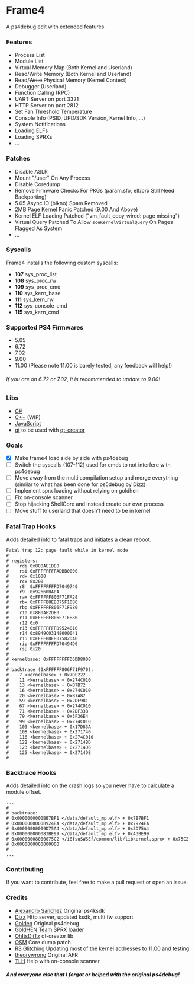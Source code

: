 # Frame4
A ps4debug edit with extended features.

### Features
- Process List
- Module List
- Virtual Memory Map (Both Kernel and Userland)
- Read/Write Memory (Both Kernel and Userland)
- Read/~~Write~~ Physical Memory (Kernel Context)
- Debugger (Userland)
- Function Calling (RPC)
- UART Server on port 3321
- HTTP Server on port 2812
- Set Fan Threshold Temperature
- Console Info (PSID, UPD/SDK Version, Kernel Info, ...)
- System Notifications
- Loading ELFs
- Loading SPRXs
- ...

### Patches
- Disable ASLR
- Mount "/user" On Any Process
- Disable Coredump
- Remove Firmware Checks For PKGs (param.sfo, elf/prx Still Need Backporting)
- 5.05 Async IO (blkno) Spam Removed
- 2MB Page Kernel Panic Patched (9.00 And Above)
- Kernel ELF Loading Patched ("vm_fault_copy_wired: page missing")
- Virtual Query Patched To Allow `sceKernelVirtualQuery` On Pages Flagged As System
- ...

### Syscalls
Frame4 installs the following custom syscalls:
- **107** sys_proc_list
- **108** sys_proc_rw
- **109** sys_proc_cmd
- **110** sys_kern_base
- **111** sys_kern_rw
- **112** sys_console_cmd
- **115** sys_kern_cmd

### Supported PS4 Firmwares
- 5.05
- 6.72
- 7.02
- 9.00
- 11.00 (Please note 11.00 is barely tested, any feedback will help!)
###### If you are on 6.72 or 7.02, it is recommended to update to 9.00!

### Libs
- [C#](https://github.com/DeathRGH/libframe4-cs)
- [C++](https://github.com/DeathRGH/libframe4-cpp) (WIP)
- [JavaScript](https://github.com/DeathRGH/libframe4-js)
- [qt](https://github.com/DeathRGH/libframe4-qt) to be used with [qt-creator](https://github.com/qt-creator/qt-creator)

### Goals
- [x] Make frame4 load side by side with ps4debug
- [ ] Switch the syscalls (107-112) used for cmds to not interfere with ps4debug
- [ ] Move away from the multi compilation setup and merge everything (similar to what has been done for ps5debug by Dizz)
- [ ] Implement sprx loading without relying on goldhen
- [ ] Fix on-console scanner
- [ ] Stop hijacking ShellCore and instead create our own process
- [ ] Move stuff to userland that doesn't need to be in kernel

### Fatal Trap Hooks
Adds detailed info to fatal traps and initiates a clean reboot.
```
Fatal trap 12: page fault while in kernel mode
#
# registers:
#    rdi 0x880AE1DE0
#    rsi 0xFFFFFFFFADBB0000
#    rdx 0x1000
#    rcx 0x200
#    r8  0xFFFFFFFFD7049740
#    r9  0x92660BA0A
#    rax 0xFFFFFF806F71FA28
#    rbx 0xFFFFB8E8075F10B0
#    rbp 0xFFFFFF806F71F980
#    r10 0x880AE2DE0
#    r11 0xFFFFFF806F71FB80
#    r12 0x0
#    r13 0xFFFFFFFFD9524010
#    r14 0x8949C03148000041
#    r15 0xFFFFB8E807582DA0
#    rip 0xFFFFFFFFD70494D6
#    rsp 0x20
#
# kernelbase: 0xFFFFFFFFD6DD8000
#
# backtrace (0xFFFFFF806F71F970):
#    7 <kernelbase> + 0x7DE222
#    11 <kernelbase> + 0x274C010
#    13 <kernelbase> + 0xB7B72
#    16 <kernelbase> + 0x274C010
#    20 <kernelbase> + 0xB7A82
#    59 <kernelbase> + 0x2DF981
#    67 <kernelbase> + 0x274C010
#    71 <kernelbase> + 0x2DF338
#    79 <kernelbase> + 0x3F36E4
#    99 <kernelbase> + 0x274C010
#    103 <kernelbase> + 0x17D83A
#    108 <kernelbase> + 0x271740
#    116 <kernelbase> + 0x274C010
#    122 <kernelbase> + 0x2714BD
#    123 <kernelbase> + 0x2714D6
#    125 <kernelbase> + 0x2714DE
#
```

### Backtrace Hooks
Adds detailed info on the crash logs so you never have to calculate a module offset.
```
...
#
# backtrace:
# 0x0000000000BB7BF1 </data/default_mp.elf> + 0x7B7BF1
# 0x0000000000B924EA </data/default_mp.elf> + 0x7924EA
# 0x00000000009D75A4 </data/default_mp.elf> + 0x5D75A4
# 0x000000000083BE99 </data/default_mp.elf> + 0x43BE99
# 0x00000008000075C2 </i8fsuSWSEf/common/lib/libkernel.sprx> + 0x75C2
# 0x0000000000000000
#
...
```

### Contributing
If you want to contribute, feel free to make a pull request or open an issue.

### Credits
- [Alexandro Sanchez](https://github.com/AlexAltea) Original ps4ksdk
- [Dizz](https://twitter.com/DizzMods) Http server, updated ksdk, multi fw support
- [Golden]() Original ps4debug
- [GoldHEN Team](https://github.com/GoldHEN) SPRX loader
- [OhItsDiiTz](https://github.com/OhItsDiiTz) qt-creator lib
- [OSM](https://twitter.com/LegendaryOSM) Core dump patch
- [RS Glitching](https://www.youtube.com/@RSGLITCHING) Updating most of the kernel addresses to 11.00 and testing
- [theorywrong](https://twitter.com/TheoryWrong) Original AFR
- [TLH](https://github.com/TetzkatLipHoka) Help with on-console scanner

##### And everyone else that I forgot or helped with the original ps4debug!
